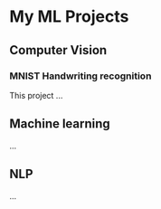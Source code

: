 # My ML Projects

## Computer Vision
### MNIST Handwriting recognition
This project ...

## Machine learning
...

## NLP
...